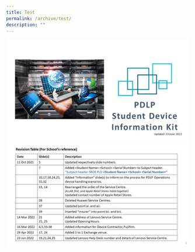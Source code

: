 ```yaml
---
title: Test
permalink: /archive/test/
description: ""
---
```

![](/images/Test/Slide1.jpg)![](/images/Test/Slide2.jpg)